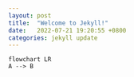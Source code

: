 ```yaml
---
layout: post
title:  "Welcome to Jekyll!"
date:   2022-07-21 19:20:55 +0800
categories: jekyll update
---
```

```mermaid
flowchart LR
A --> B
```
